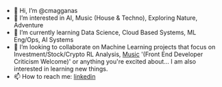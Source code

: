 - 👋 Hi, I’m @cmagganas
- 👀 I’m interested in AI, Music (House & Techno), Exploring Nature, Adventure
- 🌱 I’m currently learning Data Science, Cloud Based Systems, ML Eng/Ops, AI Systems
- 💞️ I’m looking to collaborate on Machine Learning projects that focus on Investment/Stock/Crypto RL Analysis,
[Music](https://www.christos.app/spotify/) '(Front End Developer Criticism Welcome)'
or anything you're excited about... I am also interested in learning new things.
- 📫 How to reach me: [linkedin](https://www.linkedin.com/in/christos-magganas/)

<!---
cmagganas/cmagganas is a ✨ special ✨ repository because its `README.md` (this file) appears on your GitHub profile.
You can click the Preview link to take a look at your changes.
--->
